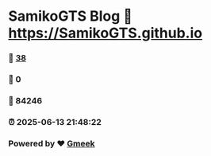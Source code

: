 # SamikoGTS Blog :link: https://SamikoGTS.github.io 
### :page_facing_up: [38](https://SamikoGTS.github.io/tag.html) 
### :speech_balloon: 0 
### :hibiscus: 84246 
### :alarm_clock: 2025-06-13 21:48:22 
### Powered by :heart: [Gmeek](https://github.com/Meekdai/Gmeek)
